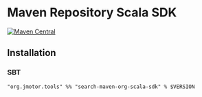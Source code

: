 # Maven Repository Scala SDK

[![Maven Central](https://maven-badges.herokuapp.com/maven-central/org.jmotor.tools/search-maven-org-scala-sdk_2.12/badge.svg)](https://maven-badges.herokuapp.com/maven-central/org.jmotor.tools/search-maven-org-scala-sdk_2.12)

## Installation

### SBT

```
"org.jmotor.tools" %% "search-maven-org-scala-sdk" % $VERSION
```
